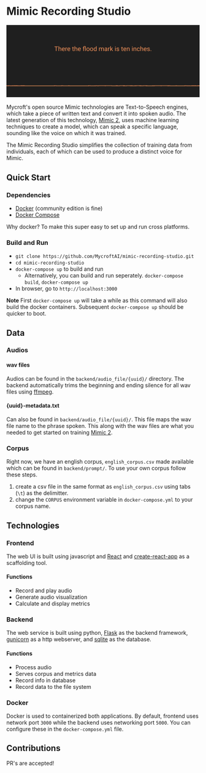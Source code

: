 # Mimic Recording Studio

![demo](demo.gif)

Mycroft's open source Mimic technologies are Text-to-Speech engines, which take a piece of written text and convert it into spoken audio. The latest generation of this technology, [Mimic 2](https://github.com/MycroftAI/mimic2), uses machine learning techniques to create a model, which can speak a specific language, sounding like the voice on which it was trained.

The Mimic Recording Studio simplifies the collection of training data from individuals, each of which can be used to produce a distinct voice for Mimic.

## Quick Start

### Dependencies

* [Docker](https://docs.docker.com/) (community edition is fine)
* [Docker Compose](https://docs.docker.com/compose/install/)

Why docker? To make this super easy to set up and run cross platforms.

### Build and Run

* `git clone https://github.com/MycroftAI/mimic-recording-studio.git`
* `cd mimic-recording-studio`
* `docker-compose up` to build and run
  * Alternatively, you can build and run seperately. `docker-compose build`, `docker-compose up`
* In browser, go to `http://localhost:3000`

**Note**
First `docker-compose up` will take a while as this command will also build the docker containers. Subsequent `docker-compose up` should be quicker to boot.

## Data

### Audios

#### wav files

Audios can be found in the `backend/audio_file/{uuid}/` directory. The backend automatically trims the beginning and ending silence for all wav files using [ffmpeg](https://www.ffmpeg.org/).

#### {uuid}-metadata.txt

Can also be found in `backend/audio_file/{uuid}/`. This file maps the wav file name to the phrase spoken. This along with the wav files are what you needed to get started on training [Mimic 2](https://github.com/MycroftAI/mimic2).

### Corpus

Right now, we have an english corpus, `english_corpus.csv` made available which can be found in `backend/prompt/`. To use your own corpus follow these steps.

1. create a csv file in the same format as `english_corpus.csv` using tabs (`\t`) as the delimitter.
2. change the `CORPUS` environment variable in `docker-compose.yml` to your corpus name.

## Technologies

### Frontend

The web UI is built using javascript and [React](https://reactjs.org/) and [create-react-app](https://github.com/facebook/create-react-app) as a scaffolding tool.

#### Functions

* Record and play audio
* Generate audio visualization
* Calculate and display metrics

### Backend

The web service is built using python, [Flask](http://flask.pocoo.org/) as the backend framework, [gunicorn](https://gunicorn.org/) as a http webserver, and [sqlite](https://www.sqlite.org/index.html) as the database.

#### Functions

* Process audio
* Serves corpus and metrics data
* Record info in database
* Record data to the file system

### Docker

Docker is used to containerized both applications. By default, frontend uses network port `3000` while the backend uses networking port `5000`. You can configure these in the `docker-compose.yml` file.

## Contributions

PR's are accepted!
